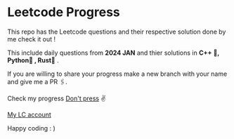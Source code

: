 # Leetcode Progress
This repo has the Leetcode questions and their respective solution done by me check it out ! 

This include daily questions from **2024 JAN** and thier solutions in **C++ 🚀, Python🐍 , Rust🦀** .

If you are willing to share your progress make a new branch with your name and give me a PR 🖇️.

Check my progress [Don't press](https://fearless-bookcase-40c.notion.site/CODE-Q-s-LC-bdfe05758797448b88cf6a7fe87dfb33) ✌️

[My LC account](https://leetcode.com/raviprasath/)


Happy coding  : ) 


